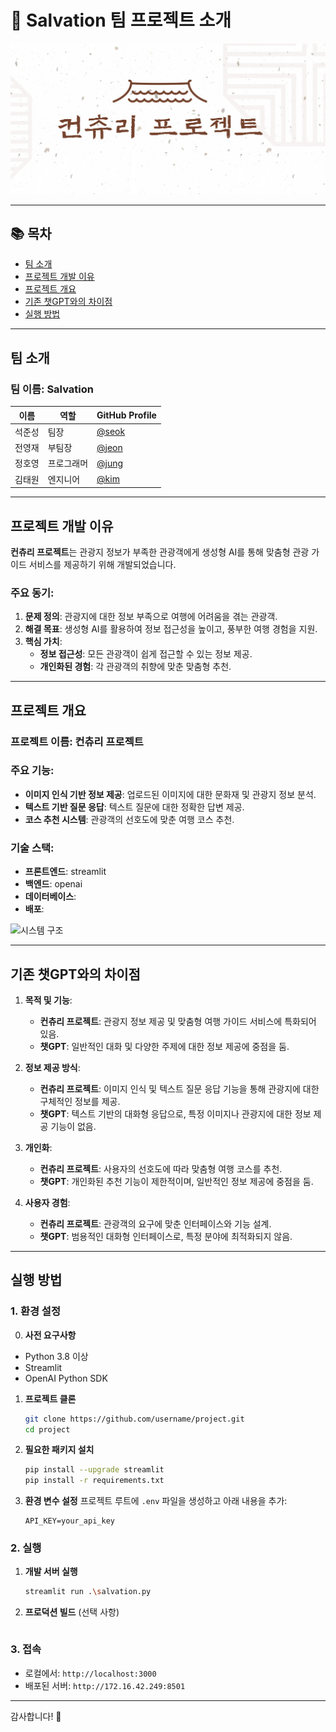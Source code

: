# 🌟 Salvation 팀 프로젝트 소개

![LoGo](https://github.com/gerrard8888/rfrf/blob/main/ss.png?raw=true)

---

## 📚 목차
- [팀 소개](#팀-소개)
- [프로젝트 개발 이유](#프로젝트-개발-이유)
- [프로젝트 개요](#프로젝트-개요)
- [기존 챗GPT와의 차이점](#기존-챗gpt와의-차이점)
- [실행 방법](#실행-방법)

---

## 팀 소개

### 팀 이름: **Salvation**

| 이름          | 역할           | GitHub Profile                                   |
|---------------|----------------|-------------------------------------------------|
| 석준성       | 팀장           | [@seok](https://github.com/kimcheolsu)         |
| 전영재       | 부팀장         | [@jeon](https://github.com/gerrard8888)        |
| 정호영       | 프로그래머     | [@jung](https://github.com/hoaeng/Salvation)   |
| 김태원       | 엔지니어       | [@kim](https://github.com/cronak2355)          |

---

## 프로젝트 개발 이유

**컨츄리 프로젝트**는 관광지 정보가 부족한 관광객에게 생성형 AI를 통해 맞춤형 관광 가이드 서비스를 제공하기 위해 개발되었습니다.

### 주요 동기:
1. **문제 정의**: 관광지에 대한 정보 부족으로 여행에 어려움을 겪는 관광객.
2. **해결 목표**: 생성형 AI를 활용하여 정보 접근성을 높이고, 풍부한 여행 경험을 지원.
3. **핵심 가치**:
   - **정보 접근성**: 모든 관광객이 쉽게 접근할 수 있는 정보 제공.
   - **개인화된 경험**: 각 관광객의 취향에 맞춘 맞춤형 추천.

---

## 프로젝트 개요

### 프로젝트 이름: **컨츄리 프로젝트**

### 주요 기능:
- **이미지 인식 기반 정보 제공**: 업로드된 이미지에 대한 문화재 및 관광지 정보 분석.
- **텍스트 기반 질문 응답**: 텍스트 질문에 대한 정확한 답변 제공.
- **코스 추천 시스템**: 관광객의 선호도에 맞춘 여행 코스 추천.

### 기술 스택:
- **프론트엔드**: streamlit
- **백엔드**: openai
- **데이터베이스**: 
- **배포**: 

![시스템 구조](https://via.placeholder.com/800x400)

---

## 기존 챗GPT와의 차이점

1. **목적 및 기능**:
   - **컨츄리 프로젝트**: 관광지 정보 제공 및 맞춤형 여행 가이드 서비스에 특화되어 있음.
   - **챗GPT**: 일반적인 대화 및 다양한 주제에 대한 정보 제공에 중점을 둠.

2. **정보 제공 방식**:
   - **컨츄리 프로젝트**: 이미지 인식 및 텍스트 질문 응답 기능을 통해 관광지에 대한 구체적인 정보를 제공.
   - **챗GPT**: 텍스트 기반의 대화형 응답으로, 특정 이미지나 관광지에 대한 정보 제공 기능이 없음.

3. **개인화**:
   - **컨츄리 프로젝트**: 사용자의 선호도에 따라 맞춤형 여행 코스를 추천.
   - **챗GPT**: 개인화된 추천 기능이 제한적이며, 일반적인 정보 제공에 중점을 둠.

4. **사용자 경험**:
   - **컨츄리 프로젝트**: 관광객의 요구에 맞춘 인터페이스와 기능 설계.
   - **챗GPT**: 범용적인 대화형 인터페이스로, 특정 분야에 최적화되지 않음.

---

## 실행 방법

### 1. 환경 설정

0. **사전 요구사항**
- Python 3.8 이상
- Streamlit
- OpenAI Python SDK


1. **프로젝트 클론**
   ```bash
   git clone https://github.com/username/project.git
   cd project
   ```

2. **필요한 패키지 설치**
   ```bash
   pip install --upgrade streamlit
   pip install -r requirements.txt
   ```

3. **환경 변수 설정**
   프로젝트 루트에 `.env` 파일을 생성하고 아래 내용을 추가:
   ```env
   API_KEY=your_api_key
   ```

### 2. 실행
1. **개발 서버 실행**
   ```bash
   streamlit run .\salvation.py
   ```

2. **프로덕션 빌드** (선택 사항)
   ```bash
   ```

### 3. 접속
   - 로컬에서: `http://localhost:3000`
   - 배포된 서버: `http://172.16.42.249:8501`
---

감사합니다! 🙌

